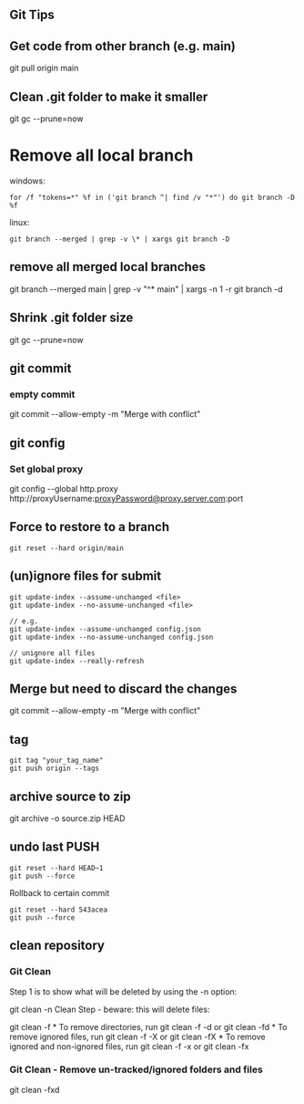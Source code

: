 Git Tips
---------------
## Get code from other branch (e.g. main)

git pull origin main

## Clean .git folder to make it smaller

git gc --prune=now

# Remove all local branch

windows:
```
for /f "tokens=*" %f in ('git branch ^| find /v "*"') do git branch -D %f
```
linux:
```
git branch --merged | grep -v \* | xargs git branch -D 
```

## remove all merged local branches
git branch --merged main | grep -v "^\* main" | xargs -n 1 -r git branch -d

## Shrink .git folder size
git gc --prune=now

## git commit
### empty commit
git commit --allow-empty -m "Merge with conflict"

## git config
### Set global proxy
git config --global http.proxy http://proxyUsername:proxyPassword@proxy.server.com:port

## Force to restore to a branch
`git reset --hard origin/main`

## (un)ignore files for submit
```
git update-index --assume-unchanged <file>
git update-index --no-assume-unchanged <file>

// e.g. 
git update-index --assume-unchanged config.json
git update-index --no-assume-unchanged config.json

// unignore all files
git update-index --really-refresh
```



## Merge but need to discard the changes
git commit --allow-empty -m "Merge with conflict"


## tag
```
git tag "your_tag_name"
git push origin --tags
```

## archive source to zip
git archive -o source.zip HEAD

## undo last PUSH
```
git reset --hard HEAD~1
git push --force
```
Rollback to certain commit
```
git reset --hard 543acea
git push --force
```
## clean repository

### Git Clean
Step 1 is to show what will be deleted by using the -n option:

git clean -n
Clean Step - beware: this will delete files:

git clean -f
	* To remove directories, run git clean -f -d or git clean -fd
	* To remove ignored files, run git clean -f -X or git clean -fX
	* To remove ignored and non-ignored files, run git clean -f -x or git clean -fx



### Git Clean - Remove un-tracked/ignored folders and files
git clean -fxd
